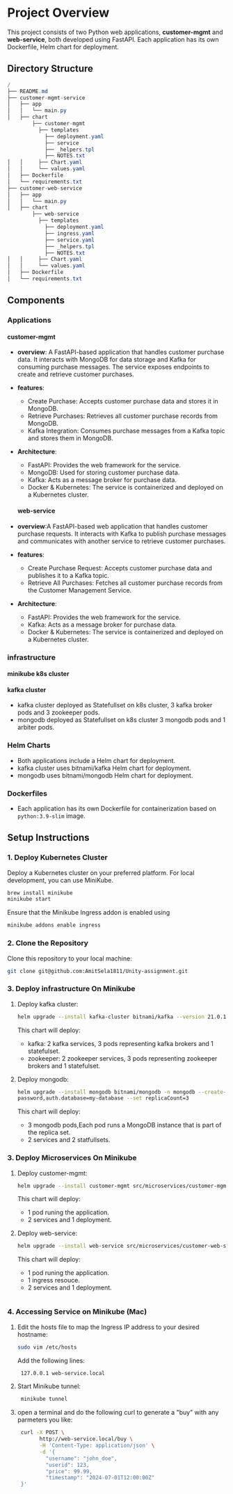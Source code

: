 # Project Overview

This project consists of two Python web applications, **customer-mgmt** and **web-service**, both developed using FastAPI. Each application has its own Dockerfile, Helm chart for deployment.

## Directory Structure
```csharp
/
├── README.md
├── customer-mgmt-service
│   ├── app
│   │   └── main.py
│   ├── chart
        ├── customer-mgmt
          ├── templates
            ├── deployment.yaml
            ├── service
            ├── _helpers.tpl
            ├── NOTES.txt
│   │     ├── Chart.yaml
│   │     └── values.yaml
│   ├── Dockerfile
│   └── requirements.txt
├── customer-web-service
│   ├── app
│   │   └── main.py
│   ├── chart
        ├── web-service
          ├── templates
            ├── deployment.yaml
            ├── ingress.yaml
            ├── service.yaml
            ├── _helpers.tpl
            ├── NOTES.txt
│   │     ├── Chart.yaml
│   │     └── values.yaml
│   ├── Dockerfile
│   └── requirements.txt
```


## Components

### Applications
   #### customer-mgmt
- **overview**: A FastAPI-based application that handles customer purchase data. It interacts with MongoDB for data storage and Kafka for consuming purchase messages. The service exposes endpoints to create and retrieve customer purchases.
- **features**: 
  - Create Purchase: Accepts customer purchase data and stores it in MongoDB.
  - Retrieve Purchases: Retrieves all customer purchase records from MongoDB.
  - Kafka Integration: Consumes purchase messages from a Kafka topic and stores them in MongoDB.
 
- **Architecture**:
  - FastAPI: Provides the web framework for the service.
  - MongoDB: Used for storing customer purchase data.
  - Kafka: Acts as a message broker for purchase data.
  - Docker & Kubernetes: The service is containerized and deployed on a Kubernetes cluster. 
        
   #### web-service
- **overview**:A FastAPI-based web application that handles customer purchase requests. It interacts with Kafka to publish purchase messages and communicates with another service to retrieve customer purchases.
- **features**: 
  - Create Purchase Request: Accepts customer purchase data and publishes it to a Kafka topic.
  - Retrieve All Purchases: Fetches all customer purchase records from the Customer Management Service.
 
- **Architecture**:
  - FastAPI: Provides the web framework for the service.
  - Kafka: Acts as a message broker for purchase data.
  - Docker & Kubernetes: The service is containerized and deployed on a Kubernetes cluster.
 
### infrastructure 
  #### minikube k8s cluster
  #### kafka cluster
  - kafka cluster deployed as Statefullset on k8s cluster, 3 kafka broker pods and 3 zookeeper pods.
  - mongodb deployed as Statefullset on k8s cluster 3 mongodb pods and 1 arbiter pods.
        
    
### Helm Charts
- Both applications include a Helm chart for deployment.
- kafka cluster uses bitnami/kafka Helm chart for deployment.
- mongodb uses bitnami/mongodb Helm chart for deployment.

### Dockerfiles
- Each application has its own Dockerfile for containerization based on `python:3.9-slim` image.

## Setup Instructions

### 1. Deploy Kubernetes Cluster

Deploy a Kubernetes cluster on your preferred platform. For local development, you can use MiniKube. 
```bash
brew install minikube
minikube start
```
Ensure that the Minikube Ingress addon is enabled using
```bash
minikube addons enable ingress
```

### 2. Clone the Repository

Clone this repository to your local machine:

```bash
git clone git@github.com:AmitSela1811/Unity-assignment.git
```

### 3. Deploy infrastructure On Minikube

1. Deploy kafka cluster:

    ```bash
    helm upgrade --install kafka-cluster bitnami/kafka --version 21.0.1 -n kafka-cluster  --create-namespace --set replicaCount=3 --set zookeeper.replicaCount=3
    ```
    This chart will deploy:
    - kafka: 2 kafka services, 3 pods representing kafka brokers and 1 statefulset.
    - zookeeper: 2 zookeeper services, 3 pods representing zookeeper brokers and 1 statefulset.

2. Deploy mongodb:

    ```bash
    helm upgrade --install mongodb bitnami/mongodb -n mongodb --create-namespace --set architecture=replicaset,auth.rootPassword=secretpassword,auth.username=my-user,auth.password=my- 
    password,auth.database=my-database --set replicaCount=3
    ```
    This chart will deploy:
    - 3 mongodb pods,Each pod runs a MongoDB instance that is part of the replica set.
    - 2 services and 2 statfullsets.


### 3. Deploy Microservices On Minikube

1. Deploy customer-mgmt:

    ```bash
    helm upgrade --install customer-mgmt src/microservices/customer-mgmt-service/chart/customer-mgmt -n customer-mgmt --create-namespace
    ```
    This chart will deploy:
    - 1 pod runing the application.
    - 2 services and 1 deployment.
  
2. Deploy web-service:

    ```bash
    helm upgrade --install web-service src/microservices/customer-web-service/chart/web-service -n web-service --create-namespace
    ```
    This chart will deploy:
    - 1 pod runing the application.
    - 1 ingress resouce.
    - 2 services and 1 deployment.
    ```

### 4. Accessing Service on Minikube (Mac)

1. Edit the hosts file to map the Ingress IP address to your desired hostname:

    ```bash
    sudo vim /etc/hosts
    ```

    Add the following lines:

    ```bash
     127.0.0.1 web-service.local
    ```

2. Start Minikube tunnel:

    ```bash
     minikube tunnel
    ```
3. open a terminal and do the following curl to generate a "buy" with any parmeters you like:
   ```bash
    curl -X POST \ 
          http://web-service.local/buy \
          -H 'Content-Type: application/json' \
          -d '{
            "username": "john_doe",
            "userid": 123,
            "price": 99.99,
            "timestamp": "2024-07-01T12:00:00Z"
    }'
    ```
